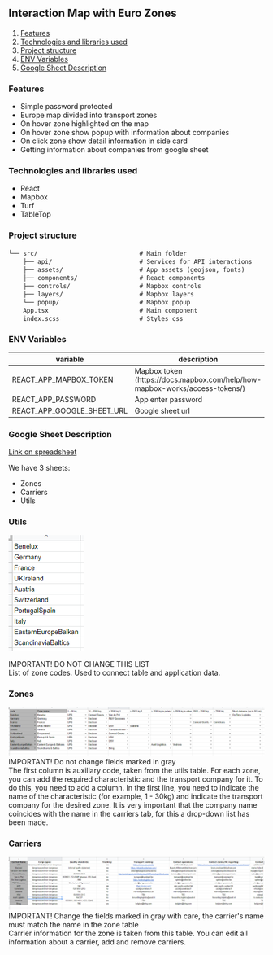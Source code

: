 ## Interaction Map with Euro Zones

1. [Features](#features)
1. [Technologies and libraries used](#technology)
1. [Project structure](#structure)
1. [ENV Variables](#variables)
1. [Google Sheet Description](#googlesheet)

### <a name="features">Features</a>

-   Simple password protected
-   Europe map divided into transport zones
-   On hover zone highlighted on the map
-   On hover zone show popup with information about companies
-   On click zone show detail information in side card
-   Getting information about companies from google sheet

### <a name="technology">Technologies and libraries used</a>

-   React
-   Mapbox
-   Turf
-   TableTop

### <a name="structure">Project structure</a>

```
└── src/                            # Main folder
    ├── api/                        # Services for API interactions
    ├── assets/                     # App assets (geojson, fonts)
    ├── components/                 # React components
    ├── controls/                   # Mapbox controls
    ├── layers/                     # Mapbox layers
    └── popup/                      # Mapbox popup
    App.tsx                         # Main component
    index.scss                      # Styles css
```

### <a name="variables">ENV Variables</a>

<table class="table table-bordered table-striped">
  <thead>
  <tr>
    <th style="width: 100px;">variable</th>
    <th >description</th>
  </tr>
  </thead>
  <tbody>
    <tr>
      <td>REACT_APP_MAPBOX_TOKEN</td>
      <td>Mapbox token (https://docs.mapbox.com/help/how-mapbox-works/access-tokens/)</td>
    </tr>
    <tr>
      <td>REACT_APP_PASSWORD</td>
      <td>App enter password</td>
    </tr>
    <tr>
      <td>REACT_APP_GOOGLE_SHEET_URL</td>
      <td>Google sheet url</td>
    </tr>
  </tbody>
</table>

### <a name="googlesheet">Google Sheet Description</a>

[Link on spreadsheet](https://docs.google.com/spreadsheets/d/1WiCHITHe2RrYocz_xxnoXxwhNDIibQhoIGe6hZpNU6c/edit#gid=1139380687)

We have 3 sheets:

-   Zones
-   Carriers
-   Utils

### Utils

![Utils](./src/assets/images/utils.png)

IMPORTANT! DO NOT CHANGE THIS LIST <br>
List of zone codes. Used to connect table and application data.

### Zones

![Utils](./src/assets/images/zones.png)
IMPORTANT! Do not change fields marked in gray <br>
The first column is auxiliary code, taken from the utils table.
For each zone, you can add the required characteristic and the transport company for it. To do this, you need to add a column. In the first line, you need to indicate the name of the characteristic (for example, 1 - 30kg) and indicate the transport company for the desired zone. It is very important that the company name coincides with the name in the carriers tab, for this a drop-down list has been made.

### Carriers

![Utils](./src/assets/images/carriers.png)
IMPORTANT! Change the fields marked in gray with care, the carrier's name must match the name in the zone table<br>
Carrier information for the zone is taken from this table. You can edit all information about a carrier, add and remove carriers.